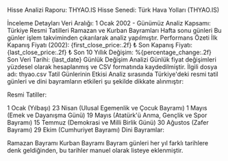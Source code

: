 Hisse Analizi Raporu: THYAO.IS
Hisse Senedi: Türk Hava Yolları (THYAO.IS)

İnceleme Detayları
Veri Aralığı: 1 Ocak 2002 - Günümüz
Analiz Kapsamı:
Türkiye Resmi Tatilleri
Ramazan ve Kurban Bayramları
Hafta sonu günleri
Bu günler işlem takviminden çıkarılarak analiz yapılmıştır.
Performans Özeti
İlk Kapanış Fiyatı (2002): {first_close_price:.2f} ₺
Son Kapanış Fiyatı: {last_close_price:.2f} ₺
Son 10 Yıllık Değişim: %{percentage_change:.2f}
Son Veri Tarihi: {last_date}
Günlük Değişim Analizi
Günlük fiyat değişimleri yüzdesel olarak hesaplanmış ve CSV formatında kaydedilmiştir. İlgili dosya adı: thyao.csv
Tatil Günlerinin Etkisi
Analiz sırasında Türkiye'deki resmi tatil günleri ve dini bayramların etkileri şu şekilde dikkate alınmıştır:

Resmi Tatiller:

1 Ocak (Yılbaşı)
23 Nisan (Ulusal Egemenlik ve Çocuk Bayramı)
1 Mayıs (Emek ve Dayanışma Günü)
19 Mayıs (Atatürk'ü Anma, Gençlik ve Spor Bayramı)
15 Temmuz (Demokrasi ve Milli Birlik Günü)
30 Ağustos (Zafer Bayramı)
29 Ekim (Cumhuriyet Bayramı)
Dini Bayramlar:

Ramazan Bayramı
Kurban Bayramı
Bayram günleri her yıl farklı tarihlere denk geldiğinden, bu tarihler manuel olarak listeye eklenmiştir.
